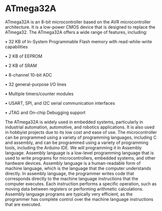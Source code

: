 # ATmega32A


ATmega32A is an 8-bit microcontroller based on the AVR microcontroller architecture. It is a low-power CMOS device that is designed to replace the ATmega32. The ATmega32A offers a wide range of features, including:

•	32 KB of In-System Programmable Flash memory with read-while-write capabilities

•	2 KB of EEPROM

•	2 KB of SRAM

•	8-channel 10-bit ADC

•	32 general-purpose I/O lines

•	Multiple timers/counter modules

•	USART, SPI, and I2C serial communication interfaces

•	JTAG and On-chip Debugging support

The ATmega32A is widely used in embedded systems, particularly in industrial automation, automotive, and robotics applications. It is also used in hobbyist projects due to its low cost and ease of use. The microcontroller can be programmed using a variety of programming languages, including C and assembly, and can be programmed using a variety of programming tools, including the Arduino IDE. We will programming it in Assembly language. Assembly language is a low-level programming language that is used to write programs for microcontrollers, embedded systems, and other hardware devices. Assembly language is a human-readable form of machine language, which is the language that the computer understands directly.
In assembly language, the programmer writes code that corresponds directly to the machine language instructions that the computer executes. Each instruction performs a specific operation, such as moving data between registers or performing arithmetic calculations. Assembly language programs are typically very efficient, as the programmer has complete control over the machine language instructions that are executed.

